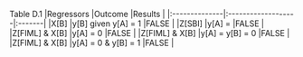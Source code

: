 Table D.1 
|Regressors     |Outcome             |Results |
|:--------------|:-------------------|:-------|
|X[B]           |y[B] given y[A] = 1 |FALSE   |
|Z[SBI]         |y[A] =              |FALSE   |
|Z[FIML] & X[B] |y[A] = 0            |FALSE   |
|Z[FIML] & X[B] |y[A] = y[B] = 0     |FALSE   |
|Z[FIML] & X[B] |y[A] = 0 & y[B] = 1 |FALSE   |
